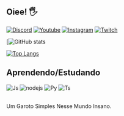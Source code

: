 ## Oiee! 🖐

[![Discord](https://img.shields.io/badge/Discord-7289DA?style=for-the-badge&logo=discord&logoColor=white)](https://discord.gg/y2nc9z5TVs)
[![Youtube](https://img.shields.io/badge/YouTube-FF0000?style=for-the-badge&logo=youtube&logoColor=white)](https://youtube.com/c/kira2)
[![Instagram](https://img.shields.io/badge/Instagram-E4405F?style=for-the-badge&logo=instagram&logoColor=white)](https://instagram.com/ksiinho)
[![Twitch](https://img.shields.io/badge/Twitch-9146FF?style=for-the-badge&logo=twitch&logoColor=white)](https://twitch.tv/kira_ofcl)

[![GitHub stats](https://github-readme-stats.vercel.app/api?username=Ksiinho&show_icons=true&theme=dracula&count_private=dracula)

[![Top Langs](https://github-readme-stats.vercel.app/api/top-langs/?username=Ksiinho&layout=compact)](https://github.com/anuraghazra/github-readme-stats)

## Aprendendo/Estudando

<div style="display: inline_block">
  <img align="center" alt="Js" src="https://img.shields.io/badge/JavaScript-323330?style=for-the-badge&logo=javascript&logoColor=F7DF1E" />
  <img align="center" alt="nodejs" src="https://img.shields.io/badge/Node.js-43853D?style=for-the-badge&logo=node.js&logoColor=white" />
  <img align="center" alt="Py" src="https://img.shields.io/badge/Python-14354C?style=for-the-badge&logo=python&logoColor=white" />
  <img align="center" alt="Ts" src="https://img.shields.io/badge/TypeScript-007ACC?style=for-the-badge&logo=typescript&logoColor=white" />
</div><br/>

Um Garoto Simples Nesse Mundo Insano.
